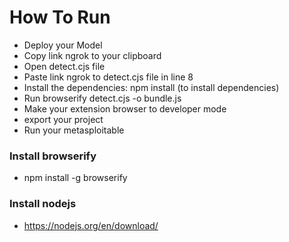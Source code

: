 # How To Run

- Deploy your Model
- Copy link ngrok to your clipboard
- Open detect.cjs file
- Paste link ngrok to detect.cjs file in line 8
- Install the dependencies:
  npm install (to install dependencies)
- Run
  browserify detect.cjs -o bundle.js
- Make your extension browser to developer mode
- export your project
- Run your metasploitable

### Install browserify
- npm install -g browserify

### Install nodejs
- https://nodejs.org/en/download/